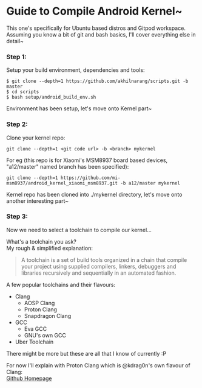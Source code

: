 # Guide to Compile Android Kernel~
This one's specifically for Ubuntu based distros and Gitpod workspace.  
Assuming you know a bit of git and bash basics, I'll cover everything else in detail~
### Step 1:
Setup your build environment, dependencies and tools:
```
$ git clone --depth=1 https://github.com/akhilnarang/scripts.git -b master
$ cd scripts
$ bash setup/android_build_env.sh
```
Environment has been setup, let's move onto Kernel part~
### Step 2:
Clone your kernel repo:
```
git clone --depth=1 <git code url> -b <branch> mykernel
```
For eg (this repo is for Xiaomi's MSM8937 board based devices, "a12/master" named branch has been specified):
```
git clone --depth=1 https://github.com/mi-msm8937/android_kernel_xiaomi_msm8937.git -b a12/master mykernel
```
Kernel repo has been cloned into ./mykernel directory, let's move onto another interesting part~
### Step 3:
Now we need to select a toolchain to compile our kernel...  
  
What's a toolchain you ask?  
My rough & simplified explanation:
> A toolchain is a set of build tools organized in a chain that compile your project using supplied compilers, linkers, debuggers and libraries recursively and sequentially in an automated fashion.  
  
A few popular toolchains and their flavours:
  - Clang 
    - AOSP Clang
    - Proton Clang
    - Snapdragon Clang
  - GCC
    - Eva GCC
    - GNU's own GCC
  - Uber Toolchain   
  
There might be more but these are all that I know of currently :P  
  
For now I'll explain with Proton Clang which is @kdrag0n's own flavour of Clang:  
[Github Homepage](https://github.com/kdrag0n/proton-clang)
